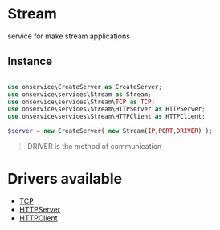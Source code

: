 # Stream
service for make stream applications 

## Instance 

```php

use onservice\CreateServer as CreateServer;
use onservice\services\Stream as Stream;
use onservice\services\Stream\TCP as TCP;
use onservice\services\Stream\HTTPServer as HTTPServer;
use onservice\services\Stream\HTTPClient as HTTPClient;

$server = new CreateServer(	new Stream(IP,PORT,DRIVER) );
```

> DRIVER is the method of communication

# Drivers available

- [TCP](help/stream_tcp.md)
- [HTTPServer](help/stream_httpserver.md)
- [HTTPClient](help/stream_httpclient.md)

